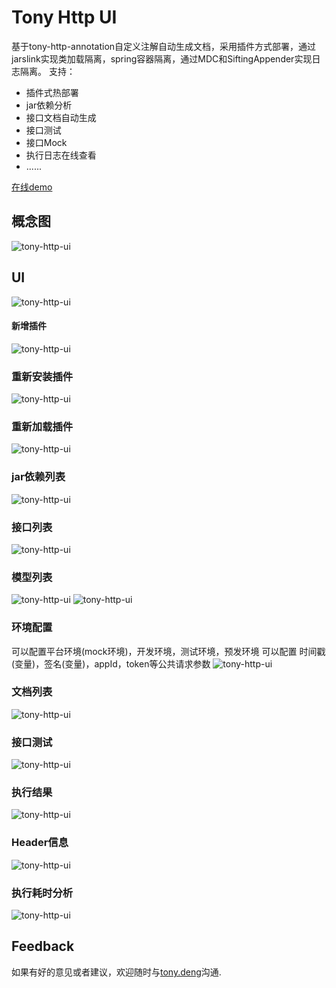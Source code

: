 # Tony Http UI

基于tony-http-annotation自定义注解自动生成文档，采用插件方式部署，通过jarslink实现类加载隔离，spring容器隔离，通过MDC和SiftingAppender实现日志隔离。
支持：
* 插件式热部署
* jar依赖分析
* 接口文档自动生成
* 接口测试
* 接口Mock
* 执行日志在线查看
* ......

[在线demo][demo]

## 概念图

![tony-http-ui](../images/tony-http-ui.png)

## UI

![tony-http-ui](../images/tony-http-wiki/idx_1.png)
#### 新增插件
![tony-http-ui](../images/tony-http-wiki/idx_2.png)
### 重新安装插件
![tony-http-ui](../images/tony-http-wiki/idx_3.png)
### 重新加载插件
![tony-http-ui](../images/tony-http-wiki/idx_4.png)
### jar依赖列表
![tony-http-ui](../images/tony-http-wiki/idx_5.png)
### 接口列表
![tony-http-ui](../images/tony-http-wiki/idx_6.png)
### 模型列表
![tony-http-ui](../images/tony-http-wiki/idx_7.png)
![tony-http-ui](../images/tony-http-wiki/idx_8.png)
### 环境配置
可以配置平台环境(mock环境)，开发环境，测试环境，预发环境
可以配置 时间戳(变量)，签名(变量)，appId，token等公共请求参数
![tony-http-ui](../images/tony-http-wiki/idx_9.png)
### 文档列表
![tony-http-ui](../images/tony-http-wiki/wiki.png)
### 接口测试
![tony-http-ui](../images/tony-http-wiki/test_1.png)
### 执行结果
![tony-http-ui](../images/tony-http-wiki/test_2.png)
### Header信息
![tony-http-ui](../images/tony-http-wiki/test_3.png)
### 执行耗时分析
![tony-http-ui](../images/tony-http-wiki/test_4.png)

## Feedback

如果有好的意见或者建议，欢迎随时与[tony.deng][mail]沟通.

[mail]: mailto:dz_005@163.com
[demo]: http://gateway-wiki.dengzhi.vip